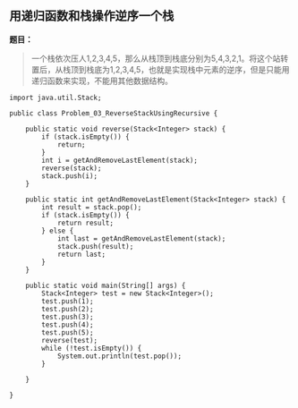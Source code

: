 ## 用递归函数和栈操作逆序一个栈

**题目：**
>一个栈依次压人1,2,3,4,5，那么从栈顶到栈底分别为5,4,3,2,1。将这个站转置后，从栈顶到栈底为1,2,3,4,5，也就是实现栈中元素的逆序，但是只能用递归函数来实现，不能用其他数据结构。

```
import java.util.Stack;

public class Problem_03_ReverseStackUsingRecursive {

	public static void reverse(Stack<Integer> stack) {
		if (stack.isEmpty()) {
			return;
		}
		int i = getAndRemoveLastElement(stack);
		reverse(stack);
		stack.push(i);
	}

	public static int getAndRemoveLastElement(Stack<Integer> stack) {
		int result = stack.pop();
		if (stack.isEmpty()) {
			return result;
		} else {
			int last = getAndRemoveLastElement(stack);
			stack.push(result);
			return last;
		}
	}

	public static void main(String[] args) {
		Stack<Integer> test = new Stack<Integer>();
		test.push(1);
		test.push(2);
		test.push(3);
		test.push(4);
		test.push(5);
		reverse(test);
		while (!test.isEmpty()) {
			System.out.println(test.pop());
		}

	}

}
```